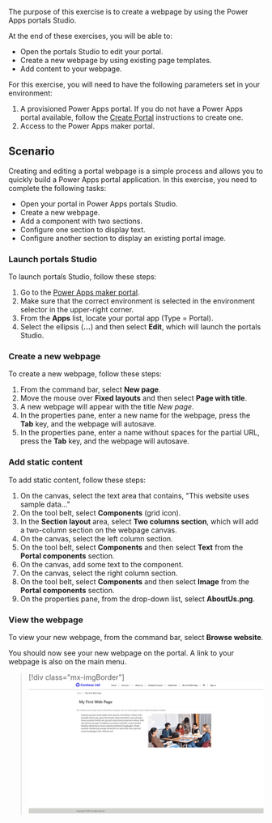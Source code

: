 The purpose of this exercise is to create a webpage by using the Power Apps portals Studio.

At the end of these exercises, you will be able to:

- Open the portals Studio to edit your portal.
- Create a new webpage by using existing page templates.
- Add content to your webpage.

For this exercise, you will need to have the following parameters set in your environment:

1. A provisioned Power Apps portal. If you do not have a Power Apps portal available, follow the [Create Portal](https://docs.microsoft.com/powerapps/maker/portals/create-portal/?azure-portal=true) instructions to create one.
1. Access to the Power Apps maker portal.

## Scenario

Creating and editing a portal webpage is a simple process and allows you to quickly build a Power Apps portal application. In this exercise, you need to complete the following tasks:

- Open your portal in Power Apps portals Studio.
- Create a new webpage. 
- Add a component with two sections. 
- Configure one section to display text. 
- Configure another section to display an existing portal image.

### Launch portals Studio

To launch portals Studio, follow these steps:

1. Go to the [Power Apps maker portal](https://make.powerapps.com/?azure-portal=true).
1. Make sure that the correct environment is selected in the environment selector in the upper-right corner.
1. From the **Apps** list, locate your portal app (Type = Portal).
1. Select the ellipsis (**...**) and then select **Edit**, which will launch the portals Studio.

### Create a new webpage

To create a new webpage, follow these steps:

1. From the command bar, select **New page**.
1. Move the mouse over **Fixed layouts** and then select **Page with title**.
1. A new webpage will appear with the title *New page*.
1. In the properties pane, enter a new name for the webpage, press the **Tab** key, and the webpage will autosave.
1. In the properties pane, enter a name without spaces for the partial URL, press the **Tab** key, and the webpage will autosave.

### Add static content

To add static content, follow these steps:

1. On the canvas, select the text area that contains, "This website uses sample data..."
1. On the tool belt, select **Components** (grid icon).
1. In the **Section layout** area, select **Two columns section**, which will add a two-column section on the webpage canvas.
1. On the canvas, select the left column section.
1. On the tool belt, select **Components** and then select **Text** from the **Portal components** section.
1. On the canvas, add some text to the component.
1. On the canvas, select the right column section.
1. On the tool belt, select **Components** and then select **Image** from the **Portal components** section.
1. On the properties pane, from the drop-down list, select **AboutUs.png**.

### View the webpage

To view your new webpage, from the command bar, select **Browse website**. 

You should now see your new webpage on the portal. A link to your webpage is also on the main menu.

> [!div class="mx-imgBorder"]
> [![first web page](../media/4-first-web-page-ss.png)](../media/4-first-web-page-ss.png#lightbox)
